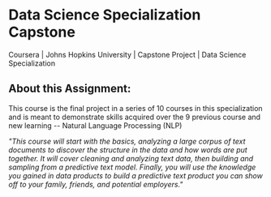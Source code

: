 # Data Science Specialization Capstone
Coursera | Johns Hopkins University | Capstone Project | Data Science Specialization

## About this Assignment:
This course is the final project in a series of 10 courses in this specialization and is meant to demonstrate skills acquired over the 9 previous course and new learning -- Natural Language Processing (NLP)

*"This course will start with the basics, analyzing a large corpus of text documents to discover the structure in the data and how words are put together. It will cover cleaning and analyzing text data, then building and sampling from a predictive text model. Finally, you will use the knowledge you gained in data products to build a predictive text product you can show off to your family, friends, and potential employers."*
